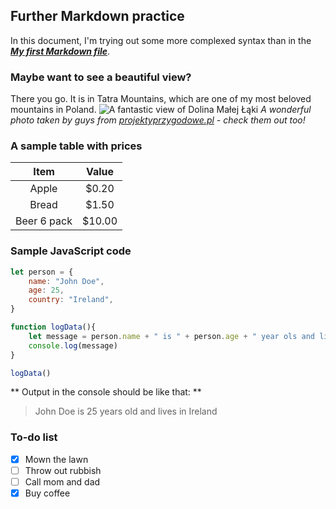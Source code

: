 ## Further Markdown practice

In this document, I'm trying out some more complexed syntax than in the ***[My first Markdown file](https://github.com/matborycki/Pioneer_repo/blob/90f9253a2578ff8578ea46a5c89d465051ffa591/My_first_markdown_file.md "Check it out!")***.

### Maybe want to see a beautiful view?

There you go. It is in Tatra Mountains, which are one of my most beloved mountains in Poland.
![A fantastic view of Dolina Małej Łąki](https://projektyprzygodowe.pl/wp-content/uploads/2021/02/dolina-malej-laki-zima/wielka-polana-malolacka-zima-1536x1152.jpg)
*A wonderful photo taken by guys from [projektyprzygodowe.pl](https://projektyprzygodowe.pl/dolina-malej-laki-zima/) - check them out too!*

### A sample table with prices

| Item   | Value   |
|:------:  |:-------:  |
|Apple   | $0.20|
|Bread   | $1.50|
|Beer 6 pack|$10.00|


### Sample JavaScript code

```javaScript
let person = {
    name: "John Doe",
    age: 25,
    country: "Ireland",
}

function logData(){
    let message = person.name + " is " + person.age + " year ols and lives in " + person.country
    console.log(message)
}

logData()
```

** Output in the console should be like that: **
> John Doe is 25 years old and lives in Ireland

### To-do list

- [x] Mown the lawn
- [ ] Throw out rubbish
- [ ] Call mom and dad
- [x] Buy coffee
